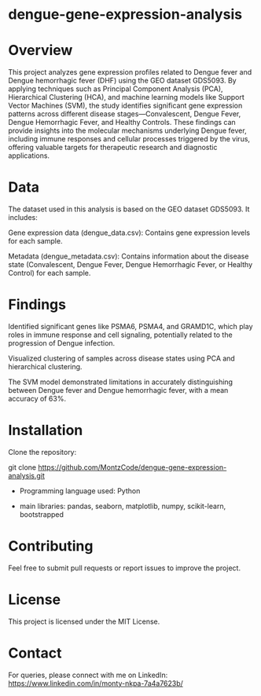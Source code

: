 # dengue-gene-expression-analysis

# Overview

This project analyzes gene expression profiles related to Dengue fever and Dengue hemorrhagic fever (DHF) using the GEO dataset GDS5093. By applying techniques such as Principal Component Analysis (PCA), Hierarchical Clustering (HCA), and machine learning models like Support Vector Machines (SVM), the study identifies significant gene expression patterns across different disease stages—Convalescent, Dengue Fever, Dengue Hemorrhagic Fever, and Healthy Controls. These findings can provide insights into the molecular mechanisms underlying Dengue fever, including immune responses and cellular processes triggered by the virus, offering valuable targets for therapeutic research and diagnostic applications.

# Data

The dataset used in this analysis is based on the GEO dataset GDS5093. It includes:

Gene expression data (dengue_data.csv): Contains gene expression levels for each sample.

Metadata (dengue_metadata.csv): Contains information about the disease state (Convalescent, Dengue Fever, Dengue Hemorrhagic Fever, or Healthy Control) for each sample.

# Findings

Identified significant genes like PSMA6, PSMA4, and GRAMD1C, which play roles in immune response and cell signaling, potentially related to the progression of Dengue infection.

Visualized clustering of samples across disease states using PCA and hierarchical clustering.

The SVM model demonstrated limitations in accurately distinguishing between Dengue fever and Dengue hemorrhagic fever, with a mean accuracy of 63%.

# Installation

Clone the repository:

git clone https://github.com/MontzCode/dengue-gene-expression-analysis.git

- Programming language used: Python

- main libraries: pandas, seaborn, matplotlib, numpy, scikit-learn, bootstrapped

# Contributing

Feel free to submit pull requests or report issues to improve the project.

# License

This project is licensed under the MIT License.

# Contact

For queries, please connect with me on LinkedIn: https://www.linkedin.com/in/monty-nkpa-7a4a7623b/
